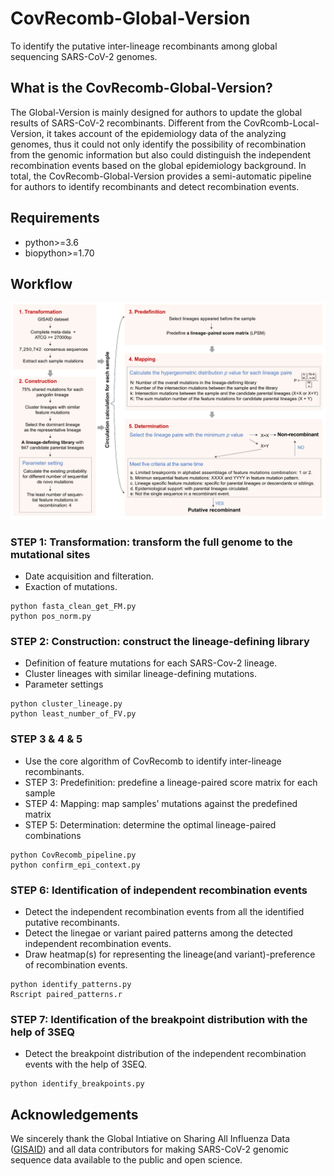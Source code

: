 
# CovRecomb-Global-Version
To identify the putative inter-lineage recombinants among global sequencing SARS-CoV-2 genomes.


## What is the CovRecomb-Global-Version?
The Global-Version is mainly designed for authors to update the global results of SARS-CoV-2 recombinants. Different from the CovRcomb-Local-Version, it takes account of the epidemiology data of the analyzing genomes, thus it could not only identify the possibility of recombination from the genomic information but also could distinguish the independent recombination events based on the global epidemiology background. In total, the CovRecomb-Global-Version provides a semi-automatic pipeline for authors to identify recombinants and detect recombination events.


## Requirements
  - python>=3.6
  - biopython>=1.70


## Workflow
<img src="img/workflow.png"/>


### STEP 1: Transformation: transform the full genome to the mutational sites
- Date acquisition and filteration. 
- Exaction of mutations.
```
python fasta_clean_get_FM.py
python pos_norm.py
```

### STEP 2: Construction: construct the lineage-defining library
- Definition of feature mutations for each SARS-Cov-2 lineage.
- Cluster lineages with similar lineage-defining mutations.
- Parameter settings
```
python cluster_lineage.py
python least_number_of_FV.py
```

### STEP 3 & 4 & 5 
- Use the core algorithm of CovRecomb to identify inter-lineage recombinants.
- STEP 3: Predefinition: predefine a lineage-paired score matrix for each sample
- STEP 4: Mapping: map samples’ mutations against the predefined matrix
- STEP 5: Determination: determine the optimal lineage-paired combinations
```
python CovRecomb_pipeline.py
python confirm_epi_context.py
```

### STEP 6: Identification of independent recombination events
- Detect the independent recombination events from all the identified putative recombinants.
- Detect the linegae or variant paired patterns among the detected independent recombination events.
- Draw heatmap(s) for representing the lineage(and variant)-preference of recombination events.
```
python identify_patterns.py
Rscript paired_patterns.r
```

### STEP 7: Identification of the breakpoint distribution with the help of 3SEQ
- Detect the breakpoint distribution of the independent recombination events with the help of 3SEQ.

```
python identify_breakpoints.py 
```


## Acknowledgements
We sincerely thank the Global Intiative on Sharing All Influenza Data ([GISAID](https://www.gisaid.org/)) and all data contributors for making SARS-CoV-2 genomic sequence data available to the public and open science.